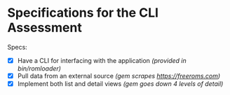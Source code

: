 # Specifications for the CLI Assessment

Specs:
- [x] Have a CLI for interfacing with the application *(provided in bin/romloader)*
- [x] Pull data from an external source *(gem scrapes https://freeroms.com)*
- [x] Implement both list and detail views *(gem goes down 4 levels of detail)*